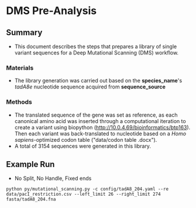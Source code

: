 # DMS Pre-Analysis

## Summary
+ This document describes the steps that prepares a library of single variant sequences for a Deep Mutational Scanning (DMS) workflow.
### Materials
+ The library generation was carried out based on the __species_name__'s *tadA8e* nucleotide sequence acquired from __sequence_source__     
### Methods
+ The translated sequence of the gene was set as reference, as each canonical amino acid was inserted through a computational iteration to create a variant using biopython (http://10.0.4.69/bioinformatics/btp163). Then each variant was back-translated to nucleotide based on a *Homo sapiens*-optimized codon table ("data/codon table .docx").
+ A total of 3154 sequences were generated in this library.

## Example Run
+ No Split, No Handle, Fixed ends

```python py/mutational_scanning.py -c config/tadA8_204.yaml --re data/pacI_restriction.csv --left_limit 26 --right_limit 274 fasta/tadA8_204.fna ```